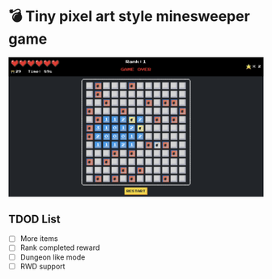 # 💣 Tiny pixel art style minesweeper game

<img src=".github/preview.png"/>

## TDOD List

- [ ] More items
- [ ] Rank completed reward
- [ ] Dungeon like mode
- [ ] RWD support
